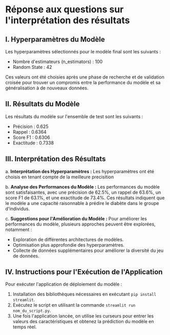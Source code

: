 # Réponse aux questions sur l'interprétation des résultats

## I. Hyperparamètres du Modèle

Les hyperparamètres sélectionnés pour le modèle final sont les suivants :
- Nombre d'estimateurs (n_estimators) : 100
- Random State : 42

Ces valeurs ont été choisies après une phase de recherche et de validation croisée pour trouver un compromis entre la performance du modèle et sa généralisation à de nouveaux données.

## II. Résultats du Modèle

Les résultats du modèle sur l'ensemble de test sont les suivants :
- Précision : 0.625
- Rappel : 0.6364
- Score F1 : 0.6306
- Exactitude : 0.7338

## III. Interprétation des Résultats

a. **Interprétation des Hyperparamètres :**
   Les hyperparamètres ont été choisis en tenant compte de la meilleure precisition

b. **Analyse des Performances du Modèle :**
   Les performances du modèle sont satisfaisantes, avec une précision de 62.5%, un rappel de 63.6%, un score F1 de 63.1%, et une exactitude de 73.4%. Ces résultats indiquent que le modèle a une capacité raisonnable à prédire le diabète dans le groupe d'individus.

c. **Suggestions pour l'Amélioration du Modèle :**
   Pour améliorer les performances du modèle, plusieurs approches peuvent être explorées, notamment :
   - Exploration de différentes architectures de modèles.
   - Optimisation plus approfondie des hyperparamètres.
   - Collecte de données supplémentaires pour améliorer la diversité du jeu de données.

## IV. Instructions pour l'Exécution de l'Application

Pour exécuter l'application de déploiement du modèle :
1. Installation des bibliothèques nécessaires en exécutant `pip install streamlit`.
2. Exécutez le script en utilisant la commande `streamlit run nom_du_script.py`.
3. Une fois l'application lancée, on utilise les curseurs pour entrer les valeurs des caractéristiques et obtenez la prédiction du modèle en temps réel.

